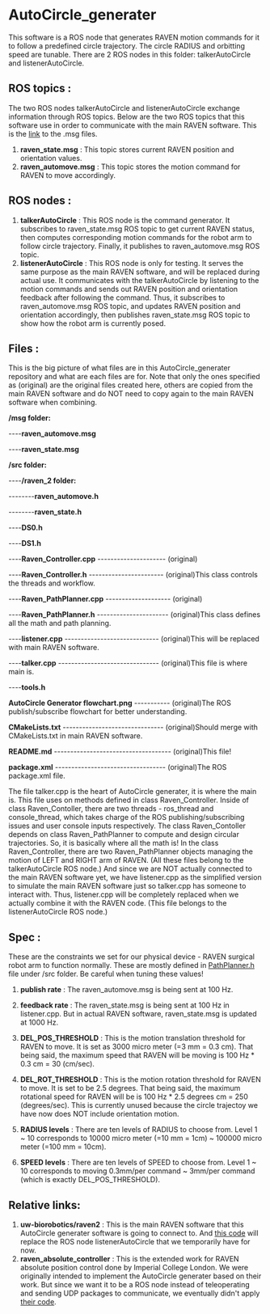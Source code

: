 # AutoCircle_generater

This software is a ROS node that generates RAVEN motion commands for it to follow a predefined circle trajectory. The circle RADIUS and orbitting speed are tunable. There are 2 ROS nodes in this folder: talkerAutoCircle and listenerAutoCircle. 


## ROS topics :
The two ROS nodes talkerAutoCircle and listenerAutoCircle exchange information through ROS topics. Below are the two ROS topics that this software use in order to communicate with the main RAVEN software. This is the [link](https://github.com/melodysu83/AutoCircle_generater/tree/master/msg) to the .msg files.

1. **raven_state.msg** : This topic stores current RAVEN position and orientation values. 
2. **raven_automove.msg** : This topic stores the motion command for RAVEN to move accordingly.


## ROS nodes :
1. **talkerAutoCircle** : This ROS node is the command generator. It subscribes to raven_state.msg ROS topic to get current RAVEN status, then computes corresponding motion commands for the robot arm to follow circle trajectory. Finally, it publishes to raven_automove.msg ROS topic.
2. **listenerAutoCircle** : This ROS node is only for testing. It serves the same purpose as the main RAVEN software, and will be replaced during actual use. It communicates with the talkerAutoCircle by listening to the motion commands and sends out RAVEN position and orientation feedback after following the command. Thus, it subscribes to raven_automove.msg ROS topic, and updates RAVEN position and orientation accordingly, then publishes raven_state.msg ROS topic to show how the robot arm is currently posed.


## Files : 
This is the big picture of what files are in this AutoCircle_generater repository and what are each files are for. Note that only the ones specified as (original) are the original files created here, others are copied from the main RAVEN software and do NOT need to copy again to the main RAVEN software when combining. 

**/msg folder:**

----**raven_automove.msg**

----**raven_state.msg**
    
**/src folder:**

----**/raven_2 folder:**

--------**raven_automove.h**

--------**raven_state.h**

----**DS0.h**

----**DS1.h**

----**Raven_Controller.cpp** --------------------- (original)

----**Raven_Controller.h** ----------------------- (original)This class controls the threads and workflow.

----**Raven_PathPlanner.cpp** -------------------- (original)

----**Raven_PathPlanner.h** ---------------------- (original)This class defines all the math and path planning.

----**listener.cpp** ----------------------------- (original)This will be replaced with main RAVEN software.

----**talker.cpp** ------------------------------- (original)This file is where main is.

----**tools.h**
    
**AutoCircle Generator flowchart.png** ----------- (original)The ROS publish/subscribe flowchart for better understanding.

**CMakeLists.txt** ------------------------------- (original)Should merge with CMakeLists.txt in main RAVEN software.

**README.md** ------------------------------------ (original)This file!

**package.xml** ---------------------------------- (original)The ROS package.xml file.

The file talker.cpp is the heart of AutoCircle generater, it is where the main is. This file uses on methods defined in class Raven_Controller. Inside of class Raven_Contoller, there are two threads - ros_thread and console_thread, which takes charge of the ROS publishing/subscribing issues and user console inputs respectively. The class Raven_Contoller depends on class Raven_PathPlanner to compute and design circular trajectories. So, it is basically where all the math is! In the class Raven_Controller, there are two Raven_PathPlanner objects managing the motion of LEFT and RIGHT arm of RAVEN. (All these files belong to the talkerAutoCircle ROS node.)
And since we are NOT actually connected to the main RAVEN software yet, we have listener.cpp as the simplified version to simulate the main RAVEN software just so talker.cpp has someone to interact with. Thus, listener.cpp will be completely replaced when we actually combine it with the RAVEN code. (This file belongs to the listenerAutoCircle ROS node.)


## Spec : 
These are the constraints we set for our physical device - RAVEN surgical robot arm to function normally. These are mostly defined in [PathPlanner.h](https://github.com/melodysu83/AutoCircle_generater/blob/master/src/Raven_PathPlanner.h) file under /src folder. Be careful when tuning these values!

1. **publish rate** : The raven_automove.msg is being sent at 100 Hz.

2. **feedback rate** : The raven_state.msg is being sent at 100 Hz in listener.cpp. But in actual RAVEN software, raven_state.msg is updated at 1000 Hz.

3. **DEL_POS_THRESHOLD** : This is the motion translation threshold for RAVEN to move. It is set as 3000 micro meter (=3 mm = 0.3 cm). That being said, the maximum speed that RAVEN will be moving is 100 Hz * 0.3 cm = 30 (cm/sec).

4. **DEL_ROT_THRESHOLD** : This is the motion rotation threshold for RAVEN to move. It is set to be 2.5 degrees. That being said, the maximum rotational speed for RAVEN will be is 100 Hz * 2.5 degrees cm = 250 (degrees/sec). This is currently unused because the circle trajectoy we have now does NOT include orientation motion.

5. **RADIUS levels** : There are ten levels of RADIUS to choose from. Level 1 ~ 10 corresponds to 10000 micro meter (=10 mm = 1cm) ~ 100000 micro meter (=100 mm = 10cm).

6. **SPEED levels** : There are ten levels of SPEED to choose from. Level 1 ~ 10 corresponds to moving 0.3mm/per command ~ 3mm/per command (which is exactly DEL_POS_THRESHOLD).


## Relative links:
1. **uw-biorobotics/raven2** : This is the main RAVEN software that this AutoCircle generater software is going to connect to. And [this code](https://github.com/uw-biorobotics/raven2) will replace the ROS node listenerAutoCircle that we temporarily have for now.
2. **raven_absolute_controller** : This is the extended work for RAVEN absolute position control done by Imperial College London. We were originally intended to implement the AutoCircle generater based on their work. But since we want it to be a ROS node instead of teleoperating and sending UDP packages to communicate, we eventually didn't apply [their code](https://github.com/Takskal/raven_absolute_controller). 


